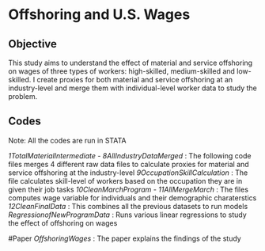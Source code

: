 # Offshoring and U.S. Wages

## Objective
This study aims to understand the effect of material and service offshoring on wages of three types of workers: high-skilled, medium-skilled and low-skilled. I create proxies for both material and service offshoring at an industry-level and merge them with individual-level worker data to study the problem.

## Codes
Note: All the codes are run in STATA

*1TotalMaterialIntermediate - 8AllIndustryDataMerged* : The following code files merges 4 different raw data files to calculate proxies                                                            for material and service offshoring at the industry-level
*9OccupationSkillCalculation* : The file calculates skill-level of workers based on the occupation they are in given their job tasks
*10CleanMarchProgram - 11AllMergeMarch* : The files computes wage variable for individuals and their demographic charaterstics
*12CleanFinalData* : This combines all the previous datasets to run models
*RegressionofNewProgramData* : Runs various linear regressions to study the effect of offshoring on wages

#Paper
*OffshoringWages* : The paper explains the findings of the study
